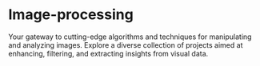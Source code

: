 # Image-processing
 Your gateway to cutting-edge algorithms and techniques for manipulating and analyzing images. Explore a diverse collection of projects aimed at enhancing, filtering, and extracting insights from visual data.
